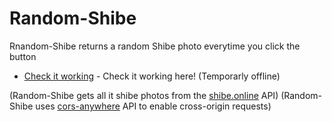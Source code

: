 # Random-Shibe
Rnandom-Shibe returns a random Shibe photo everytime you click the button
* [Check it working](http://random-shibe.surge.sh) - Check it working here! (Temporarly offline)

(Random-Shibe gets all it shibe photos from the [shibe.online](http://http://shibe.online) API)
(Random-Shibe uses [cors-anywhere](https://cors-anywhere.herokuapp.com) API to enable cross-origin requests)
